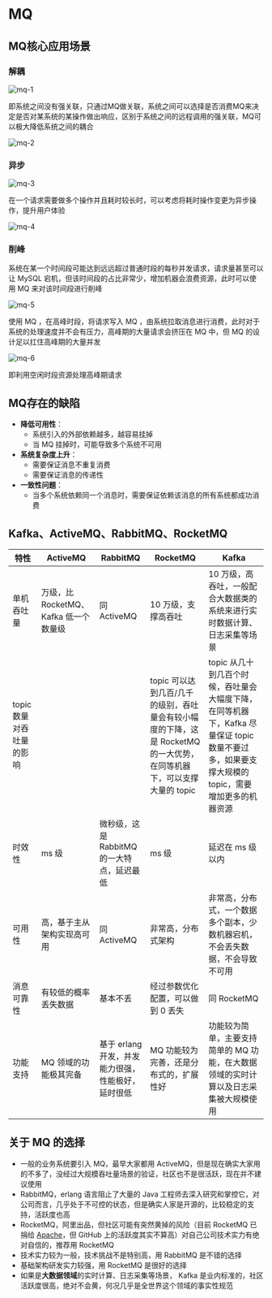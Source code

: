 # MQ

## MQ核心应用场景

### 解耦

![mq-1](./images/mq-1.png)

即系统之间没有强关联，只通过MQ做关联，系统之间可以选择是否消费MQ来决定是否对某系统的某操作做出响应，区别于系统之间的远程调用的强关联，MQ可以极大降低系统之间的耦合

![mq-2](./images/mq-2.png)

### 异步

![mq-3](./images/mq-3.png)

在一个请求需要做多个操作并且耗时较长时，可以考虑将耗时操作变更为异步操作，提升用户体验

![mq-4](./images/mq-4.png)

### 削峰

系统在某一个时间段可能达到远远超过普通时段的每秒并发请求，请求量甚至可以让 MySQL 宕机，但该时间段的占比非常少，增加机器会浪费资源，此时可以使用 MQ 来对该时间段进行削峰

![mq-5](./images/mq-5.png)

使用 MQ ，在高峰时段，将请求写入 MQ ，由系统拉取消息进行消费，此时对于系统的处理速度并不会有压力，高峰期的大量请求会挤压在 MQ 中，但 MQ 的设计足以扛住高峰期的大量并发

![mq-6](./images/mq-6.png)

即利用空闲时段资源处理高峰期请求

## MQ存在的缺陷

+ **降低可用性**：
  + 系统引入的外部依赖越多，越容易挂掉
  + 当 MQ 挂掉时，可能导致多个系统不可用
+ **系统复杂度上升**：
  + 需要保证消息不重复消费
  + 需要保证消息的传递性
+ **一致性问题**：
  + 当多个系统依赖同一个消息时，需要保证依赖该消息的所有系统都成功消费

## Kafka、ActiveMQ、RabbitMQ、RocketMQ

| 特性 | ActiveMQ | RabbitMQ | RocketMQ | Kafka |
|---|---|---|---|---|
| 单机吞吐量 | 万级，比 RocketMQ、Kafka 低一个数量级 | 同 ActiveMQ | 10 万级，支撑高吞吐 | 10 万级，高吞吐，一般配合大数据类的系统来进行实时数据计算、日志采集等场景 |
| topic 数量对吞吐量的影响 | | | topic 可以达到几百/几千的级别，吞吐量会有较小幅度的下降，这是 RocketMQ 的一大优势，在同等机器下，可以支撑大量的 topic | topic 从几十到几百个时候，吞吐量会大幅度下降，在同等机器下，Kafka 尽量保证 topic 数量不要过多，如果要支撑大规模的 topic，需要增加更多的机器资源 |
| 时效性 | ms 级 | 微秒级，这是 RabbitMQ 的一大特点，延迟最低 | ms 级 | 延迟在 ms 级以内 |
| 可用性 | 高，基于主从架构实现高可用 | 同 ActiveMQ | 非常高，分布式架构 | 非常高，分布式，一个数据多个副本，少数机器宕机，不会丢失数据，不会导致不可用 |
| 消息可靠性 | 有较低的概率丢失数据 | 基本不丢 | 经过参数优化配置，可以做到 0 丢失 | 同 RocketMQ |
| 功能支持 | MQ 领域的功能极其完备 | 基于 erlang 开发，并发能力很强，性能极好，延时很低 | MQ 功能较为完善，还是分布式的，扩展性好 | 功能较为简单，主要支持简单的 MQ 功能，在大数据领域的实时计算以及日志采集被大规模使用 |

## 关于 MQ 的选择

+ 一般的业务系统要引入 MQ，最早大家都用 ActiveMQ，但是现在确实大家用的不多了，没经过大规模吞吐量场景的验证，社区也不是很活跃，现在并不建议使用
+ RabbitMQ，erlang 语言阻止了大量的 Java 工程师去深入研究和掌控它，对公司而言，几乎处于不可控的状态，但是确实人家是开源的，比较稳定的支持，活跃度也高
+ RocketMQ，阿里出品，但社区可能有突然黄掉的风险（目前 RocketMQ 已捐给 [Apache](https://github.com/apache/rocketmq)，但 GitHub 上的活跃度其实不算高）对自己公司技术实力有绝对自信的，推荐用 RocketMQ
+ 技术实力较为一般，技术挑战不是特别高，用 RabbitMQ 是不错的选择
+ 基础架构研发实力较强，用 RocketMQ 是很好的选择
+ 如果是**大数据领域**的实时计算、日志采集等场景， Kafka 是业内标准的，社区活跃度很高，绝对不会黄，何况几乎是全世界这个领域的事实性规范
